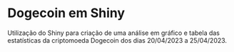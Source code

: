 # Dogecoin em Shiny 
Utilização do Shiny para criação de uma análise em gráfico e tabela das estatísticas da criptomoeda Dogecoin dos dias 20/04/2023 a 25/04/2023.
